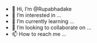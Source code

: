 - 👋 Hi, I’m @Rupabhadake
- 👀 I’m interested in ...
- 🌱 I’m currently learning ...
- 💞️ I’m looking to collaborate on ...
- 📫 How to reach me ...

<!---
Rupabhadake/Rupabhadake is a ✨ special ✨ repository because its `README.md` (this file) appears on your GitHub profile.
You can click the Preview link to take a look at your changes.
--->

